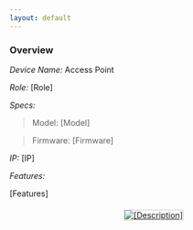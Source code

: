 ```yaml
---
layout: default
---
```


### Overview

*Device Name:* Access Point

*Role:* [Role]

*Specs:*

>Model: [Model]

>Firmware: [Firmware]

*IP:* [IP]

*Features:*

[Features]

<div class="gallery">
    <div class="gallery-item">
        <a href="/assets/images/ap/[image1].jpg" target="_blank">
            <img src="/assets/images/ap/[image1].jpg" alt="[Description]">
        </a>
    </div>
</div>

<style>
.gallery {
    display: grid;
    grid-template-columns: repeat(auto-fill, minmax(300px, 1fr));
    gap: 20px;
    margin: 20px 0;
}

.gallery-item {
    text-align: center;
}

.gallery-item img {
    max-width: 100%;
    height: auto;
    border: 1px solid #ccc;
}

.gallery-item a:hover img {
    filter: brightness(1.1);
    transform: translateY(-1px);
    transition: all 0.15s ease;
}
</style> 